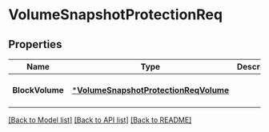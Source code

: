 # VolumeSnapshotProtectionReq

## Properties
Name | Type | Description | Notes
------------ | ------------- | ------------- | -------------
**BlockVolume** | [***VolumeSnapshotProtectionReqVolume**](VolumeSnapshotProtectionReq_Volume.md) |  | [optional] [default to null]

[[Back to Model list]](../README.md#documentation-for-models) [[Back to API list]](../README.md#documentation-for-api-endpoints) [[Back to README]](../README.md)


